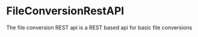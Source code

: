 FileConversionRestAPI
=====================

The file conversion REST api is a REST based api for basic file conversions

